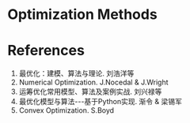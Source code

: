# Optimization Methods




# References
1. 最优化：建模、算法与理论. 刘浩洋等
2. Numerical Optimization. J.Nocedal & J.Wright
3. 运筹优化常用模型、算法及案例实战. 刘兴禄等
4. 最优化模型与算法---基于Python实现. 渐令 & 梁锡军
5. Convex Optimization. S.Boyd
